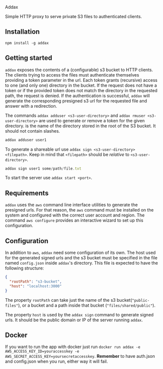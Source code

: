  Addax

Simple HTTP proxy to serve private S3 files to authenticated clients.

## Installation

```jascript
npm install -g addax
```

## Getting started

`addax` exposes the contents of a (configurable) s3 bucket to HTTP clients. The
clients trying to access the files must authenticate themselves providing a
token parameter in the url. Each token grants (recursive) access to one (and
only one) directory in the bucket. If the request does not have a token or if
the provided token does not match the directory in the requested path, the
request is denied. If the authentication is successful, `addax` will generate
the corresponding presigned s3 url for the requested file and answer with a
redirection.

The commands `addax adduser <s3-user-directory>` and `addax rmuser
<s3-user-directory>` are used to generate or remove a token for the given
directory. <s3-user-directory> is the name of the directory stored in the root
of the S3 bucket. It should not contain slashes.

```javascript
addax adduser user1
```

To generate a shareable url use `addax sign <s3-user-directory> <filepath>`.
Keep in mind that `<filepath>` should be *relative* to `<s3-user-directory>`.

```javascript
addax sign user1 some/path/file.txt
```

To start the server use `addax start <port>`.

## Requirements

`addax` uses the `aws` command line interface utilities to generate the presigned
urls. For that reason, the `aws` command must be installed on the system and
configured with the correct user account and region. The command `aws configure`
provides an interactive wizard to set up this configuration.

## Configuration

In addition to `aws`, `addax` need some configuration of its own. The host used
for the generated signed urls and the s3 bucket must be specified in the file
named `config.json` inside `addax`'s directory. This file is expected to have
the following structure:

```json
{
  "rootPath": "s3-bucket",
  "host": "localhost:3000"
}
```

The property `rootPath` can take just the name of the s3
bucket(`"public-files"`), or a bucket and a path inside that bucket
(`"files/shared/public"`).

The property `host` is used by the `addax sign` command to generate signed urls.
It should be the public domain or IP of the server running `addax`.

## Docker

If you want to run the app with docker just run  `docker run addax -e AWS_ACCESS_KEY_ID=youraccesskey -e AWS_SECRET_ACCESS_KEY=yoursecretaccesskey`.
**Remember** to have auth.json and config.json when you run, either way it will fail.